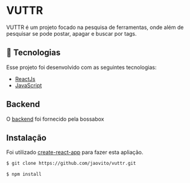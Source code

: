 # VUTTR
VUTTR é um projeto focado na pesquisa de ferramentas, onde além de pesquisar se pode postar, apagar e buscar por tags.

## 🚀 Tecnologias

Esse projeto foi desenvolvido com as seguintes tecnologias:

- [ReactJs](https://pt-br.reactjs.org)
- [JavaScript](https://developer.mozilla.org/pt-BR/docs/Web/JavaScript)

## Backend
O [backend](https://gitlab.com/bossabox/challenge-fake-api/tree/master) foi fornecido pela bossabox

## Instalação
Foi utilizado [create-react-app](https://create-react-app.dev/docs/getting-started) para fazer esta apliação.

```bash
$ git clone https://github.com/jaovito/vuttr.git
```

```bash
$ npm install 
```
